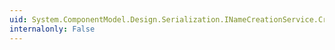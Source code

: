 ```yaml
---
uid: System.ComponentModel.Design.Serialization.INameCreationService.CreateName(System.ComponentModel.IContainer,System.Type)
internalonly: False
---
```

